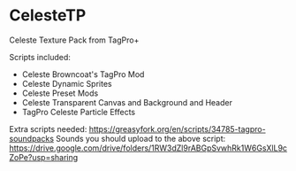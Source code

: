 # CelesteTP
Celeste Texture Pack from TagPro+

Scripts included:
- Celeste Browncoat's TagPro Mod
- Celeste Dynamic Sprites
- Celeste Preset Mods
- Celeste Transparent Canvas and Background and Header
- TagPro Celeste Particle Effects

Extra scripts needed: https://greasyfork.org/en/scripts/34785-tagpro-soundpacks
Sounds you should upload to the above script: https://drive.google.com/drive/folders/1RW3dZl9rABGpSvwhRk1W6GsXlL9cZoPe?usp=sharing  
